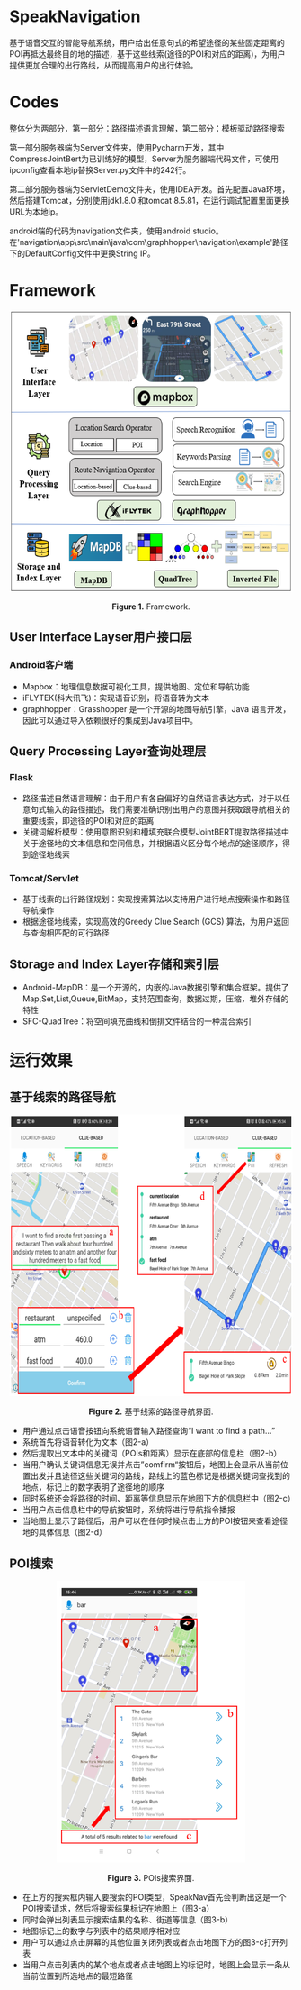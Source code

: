 # SpeakNavigation
基于语音交互的智能导航系统，用户给出任意句式的希望途径的某些固定距离的POI再抵达最终目的地的描述，基于这些线索(途径的POI和对应的距离)，为用户提供更加合理的出行路线，从而提高用户的出行体验。

# Codes
整体分为两部分，第一部分：路径描述语言理解，第二部分：模板驱动路径搜索

第一部分服务器端为Server文件夹，使用Pycharm开发，其中CompressJointBert为已训练好的模型，Server为服务器端代码文件，可使用ipconfig查看本地ip替换Server.py文件中的242行。

第二部分服务器端为ServletDemo文件夹，使用IDEA开发。首先配置Java环境，然后搭建Tomcat，分别使用jdk1.8.0
和tomcat 8.5.81，在运行调试配置里面更换URL为本地ip。

android端的代码为navigation文件夹，使用android studio。在'navigation\app\src\main\java\com\graphhopper\navigation\example'路径下的DefaultConfig文件中更换String IP。

# Framework
<p align="center">
<img src=".\img\framework.png" height = "500" alt="" align=center />
<br><br>
<b>Figure 1.</b> Framework.
</p>

## User Interface Layser用户接口层
### Android客户端
+ Mapbox：地理信息数据可视化工具，提供地图、定位和导航功能
+ iFLYTEK(科大讯飞)：实现语音识别，将语音转为文本
+ graphhopper：Grasshopper 是一个开源的地图导航引擎，Java 语言开发，因此可以通过导入依赖很好的集成到Java项目中。


## Query Processing Layer查询处理层
### Flask
+ 路径描述自然语言理解：由于用户有各自偏好的自然语言表达方式，对于以任意句式输入的路径描述，我们需要准确识别出用户的意图并获取跟导航相关的重要线索，即途径的POI和对应的距离
+ 关键词解析模型：使用意图识别和槽填充联合模型JointBERT提取路径描述中关于途径地的文本信息和空间信息，并根据语义区分每个地点的途径顺序，得到途径地线索

### Tomcat/Servlet
+ 基于线索的出行路径规划：实现搜索算法以支持用户进行地点搜索操作和路径导航操作
+ 根据途径地线索，实现高效的Greedy Clue Search (GCS) 算法，为用户返回与查询相匹配的可行路径

## Storage and Index Layer存储和索引层
+ Android-MapDB：是一个开源的，内嵌的Java数据引擎和集合框架。提供了Map,Set,List,Queue,BitMap，支持范围查询，数据过期，压缩，堆外存储的特性
+ SFC-QuadTree：将空间填充曲线和倒排文件结合的一种混合索引

# 运行效果
## 基于线索的路径导航
<p align="center">
<img src=".\img\android1.png" height = "500" alt="" align=center />
<br><br>
<b>Figure 2.</b> 基于线索的路径导航界面.
</p>

+ 用户通过点击语音按钮向系统语音输入路径查询“I want to find a path…”
+ 系统首先将语音转化为文本（图2-a）
+ 然后提取出文本中的关键词（POIs和距离）显示在底部的信息栏（图2-b）
+ 当用户确认关键词信息无误并点击”comfirm“按钮后，地图上会显示从当前位置出发并且途径这些关键词的路线，路线上的蓝色标记是根据关键词查找到的地点，标记上的数字表明了途径地的顺序
+ 同时系统还会将路径的时间、距离等信息显示在地图下方的信息栏中（图2-c）
+ 当用户点击信息栏中的导航按钮时，系统将进行导航指令播报
+ 当地图上显示了路径后，用户可以在任何时候点击上方的POI按钮来查看途径地的具体信息（图2-d）

## POI搜索
<p align="center">
<img src=".\img\android2.png" height = "500" alt="" align=center />
<br><br>
<b>Figure 3.</b> POIs搜索界面.
</p>

+ 在上方的搜索框内输入要搜索的POI类型，SpeakNav首先会判断出这是一个POI搜索请求，然后将搜索结果标记在地图上（图3-a）
+ 同时会弹出列表显示搜索结果的名称、街道等信息（图3-b）
+ 地图标记上的数字与列表中的结果顺序相对应
+ 用户可以通过点击屏幕的其他位置关闭列表或者点击地图下方的图3-c打开列表
+ 当用户点击列表内的某个地点或者点击地图上的标记时，地图上会显示一条从当前位置到所选地点的最短路径

